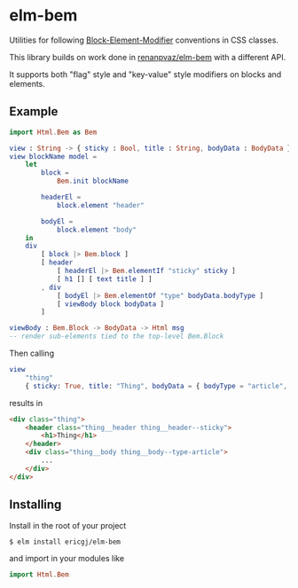 # elm-bem

Utilities for following [Block-Element-Modifier](https://getbem.com/naming) 
conventions in CSS classes.

This library builds on work done in [renanpvaz/elm-bem]() with a different API.

It supports both "flag" style and "key-value" style modifiers on blocks and
elements.


## Example

```elm
import Html.Bem as Bem

view : String -> { sticky : Bool, title : String, bodyData : BodyData } -> Html msg
view blockName model =
    let
        block =
            Bem.init blockName

        headerEl =
            block.element "header"

        bodyEl =
            block.element "body"
    in
    div
        [ block |> Bem.block ]
        [ header
            [ headerEl |> Bem.elementIf "sticky" sticky ]  
            [ h1 [] [ text title ] ]
        , div
            [ bodyEl |> Bem.elementOf "type" bodyData.bodyType ]
            [ viewBody block bodyData ]
        ]

viewBody : Bem.Block -> BodyData -> Html msg
-- render sub-elements tied to the top-level Bem.Block

```

Then calling 

```elm
view 
    "thing" 
    { sticky: True, title: "Thing", bodyData = { bodyType = "article", ... } }
```

results in

```html
<div class="thing">
    <header class="thing__header thing__header--sticky">
        <h1>Thing</h1>
    </header>
    <div class="thing__body thing__body--type-article">
        ...
    </div>
</div>
```

## Installing

Install in the root of your project

```shell
$ elm install ericgj/elm-bem
```

and import in your modules like

```elm
import Html.Bem
```
